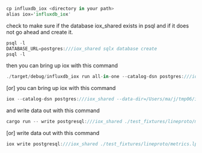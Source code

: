 
```rust
cp influxdb_iox <directory in your path>
alias iox='influxdb_iox'
```

check to make sure if the database iox_shared exists in psql
and if it does not go ahead and create it.

```rust
psql -l
DATABASE_URL=postgres:///iox_shared sqlx database create
psql -l
```

then you can bring up iox with this command

```rust
./target/debug/influxdb_iox run all-in-one --catalog-dsn postgres:///iox_shared --data-dir=~/iox_data
```

[or] you can bring up iox with this command

```rust
iox --catalog-dsn postgres:///iox_shared --data-dir=/Users/ma/j/tmp06/iox_data
```

and write data out with this command

```rust
cargo run -- write postgresql:///iox_shared ./test_fixtures/lineproto/metrics.lp --host http://localhost:8081
```

[or] write data out with this command

```rust
iox write postgresql:///iox_shared ./test_fixtures/lineproto/metrics.lp --host http://localhost:8081
```
